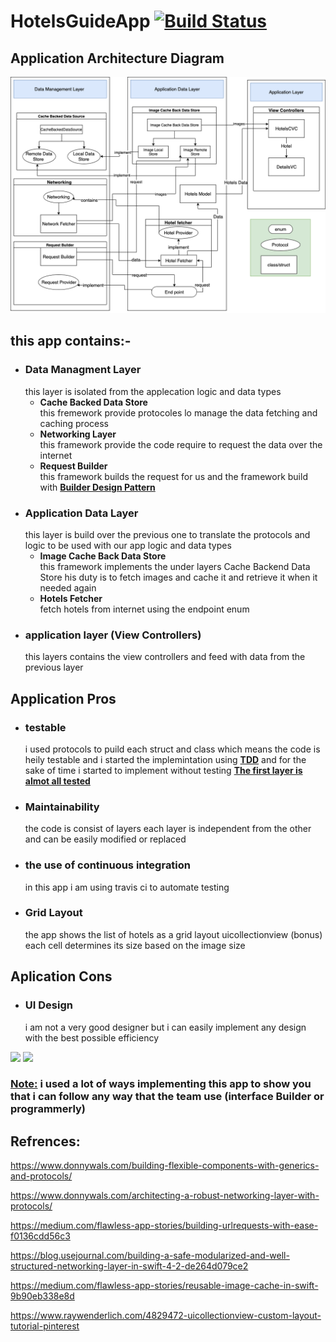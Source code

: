 # HotelsGuideApp  [![Build Status](https://travis-ci.com/KerollosNabil/HotelsGuideApp.svg?branch=main)](https://travis-ci.com/KerollosNabil/HotelsGuideApp)

## Application Architecture Diagram

<img src="Hotels Guide.png"/>

## this app contains:-
* ### Data Managment Layer 
    this layer is isolated from the applecation logic and data types
    *  **Cache Backed Data Store** <br>
        this fremework provide protocoles lo manage the data fetching and caching process
    *  **Networking Layer** <br>
        this framework provide the code require to request the data over the internet 
    * **Request Builder** <br>
        this framework builds the request for us and the framework build with <ins>**Builder Design Pattern**</ins>
* ### Application Data Layer
    this layer is build over the previous one to translate the protocols and logic to be used with our app logic and data types
    * **Image Cache Back Data Store** <br>
        this framework implements the under layers Cache Backend Data Store his duty is to fetch images and cache it and retrieve it when it needed again
    * **Hotels Fetcher** <br>
        fetch hotels from internet using the endpoint enum
* ### application layer (View Controllers)
    this layers contains the view controllers and feed with data from the previous layer

## Application Pros
* ### **testable** 
    i used protocols to puild each struct and class which means the code is heily testable and i started the implemintation using <ins>**TDD**</ins> and for the sake of time i started to implement without testing <ins>**The first layer is almot all tested**</ins>
* ### **Maintainability**
    the code is consist of layers each layer is independent from the other and can be easily modified or replaced
* ### **the use of continuous integration**
    in this app i am using travis ci to automate testing
* ### **Grid Layout**
    the app shows the list of hotels as a grid layout uicollectionview (bonus) each cell determines its size based on the image size


## Aplication Cons
* ### UI Design 
    i am not a very good designer but i can easily implement any design with the best possible efficiency


<img src="port.gif" width=200/>  <img src="landscape.gif" width=400/> 


### <ins>**Note:**</ins> i used a lot of ways implementing this app to show you that i can follow any way that the team use (interface Builder or programmerly)




## Refrences:
https://www.donnywals.com/building-flexible-components-with-generics-and-protocols/

https://www.donnywals.com/architecting-a-robust-networking-layer-with-protocols/

https://medium.com/flawless-app-stories/building-urlrequests-with-ease-f0136cdd56c3

https://blog.usejournal.com/building-a-safe-modularized-and-well-structured-networking-layer-in-swift-4-2-de264d079ce2

https://medium.com/flawless-app-stories/reusable-image-cache-in-swift-9b90eb338e8d

https://www.raywenderlich.com/4829472-uicollectionview-custom-layout-tutorial-pinterest


    
